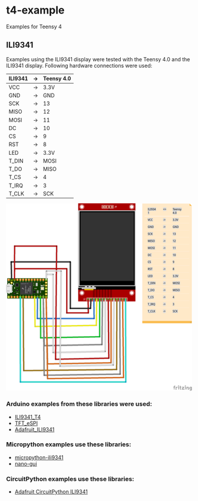 # t4-example
Examples for Teensy 4

## ILI9341
Examples using the ILI9341 display were tested with the Teensy 4.0 and the ILI9341 display. Following hardware connections were used:

ILI9341 | -> | Teensy 4.0
----|----|-----
VCC | -> | 3.3V
GND | -> | GND
SCK | -> | 13
MISO | -> | 12
MOSI | -> | 11
DC | -> | 10
CS | -> | 9
RST | -> | 8
LED | -> | 3.3V
T_DIN | -> | MOSI
T_DO| -> | MISO
T_CS | -> | 4
T_IRQ| -> | 3
T_CLK| -> | SCK

![Setup](teensy4_ili9341_bb.png)

### Arduino examples from these libraries were used:
- [ILI9341_T4](https://github.com/vindar/ILI9341_T4)
- [TFT_eSPI](https://github.com/Bodmer/TFT_eSPI)
- [Adafruit_ILI9341](https://github.com/adafruit/Adafruit_ILI9341)

### Micropython examples use these libraries:
- [micropython-ili9341](https://github.com/russhughes/micropython-ili9341)
- [nano-gui](https://github.com/peterhinch/micropython-nano-gui)

### CircuitPython examples use these libraries:
- [Adafruit CircuitPython ILI9341](https://github.com/adafruit/Adafruit_CircuitPython_ILI9341)